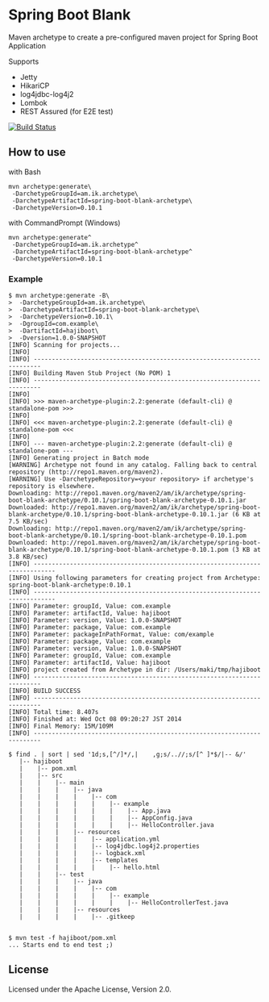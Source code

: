 # Spring Boot Blank

Maven archetype to create a pre-configured maven project for Spring Boot Application

Supports

* Jetty
* HikariCP
* log4jdbc-log4j2
* Lombok
* REST Assured (for E2E test)

[![Build Status](https://travis-ci.org/making/spring-boot-blank.svg)](https://travis-ci.org/making/spring-boot-blank)

## How to use

with Bash

    mvn archetype:generate\
     -DarchetypeGroupId=am.ik.archetype\
     -DarchetypeArtifactId=spring-boot-blank-archetype\
     -DarchetypeVersion=0.10.1

with CommandPrompt (Windows)

    mvn archetype:generate^
     -DarchetypeGroupId=am.ik.archetype^
     -DarchetypeArtifactId=spring-boot-blank-archetype^
     -DarchetypeVersion=0.10.1

### Example

```
$ mvn archetype:generate -B\
>  -DarchetypeGroupId=am.ik.archetype\
>  -DarchetypeArtifactId=spring-boot-blank-archetype\
>  -DarchetypeVersion=0.10.1\
>  -DgroupId=com.example\
>  -DartifactId=hajiboot\
>  -Dversion=1.0.0-SNAPSHOT
[INFO] Scanning for projects...
[INFO]
[INFO] ------------------------------------------------------------------------
[INFO] Building Maven Stub Project (No POM) 1
[INFO] ------------------------------------------------------------------------
[INFO]
[INFO] >>> maven-archetype-plugin:2.2:generate (default-cli) @ standalone-pom >>>
[INFO]
[INFO] <<< maven-archetype-plugin:2.2:generate (default-cli) @ standalone-pom <<<
[INFO]
[INFO] --- maven-archetype-plugin:2.2:generate (default-cli) @ standalone-pom ---
[INFO] Generating project in Batch mode
[WARNING] Archetype not found in any catalog. Falling back to central repository (http://repo1.maven.org/maven2).
[WARNING] Use -DarchetypeRepository=<your repository> if archetype's repository is elsewhere.
Downloading: http://repo1.maven.org/maven2/am/ik/archetype/spring-boot-blank-archetype/0.10.1/spring-boot-blank-archetype-0.10.1.jar
Downloaded: http://repo1.maven.org/maven2/am/ik/archetype/spring-boot-blank-archetype/0.10.1/spring-boot-blank-archetype-0.10.1.jar (6 KB at 7.5 KB/sec)
Downloading: http://repo1.maven.org/maven2/am/ik/archetype/spring-boot-blank-archetype/0.10.1/spring-boot-blank-archetype-0.10.1.pom
Downloaded: http://repo1.maven.org/maven2/am/ik/archetype/spring-boot-blank-archetype/0.10.1/spring-boot-blank-archetype-0.10.1.pom (3 KB at 3.8 KB/sec)
[INFO] ----------------------------------------------------------------------------
[INFO] Using following parameters for creating project from Archetype: spring-boot-blank-archetype:0.10.1
[INFO] ----------------------------------------------------------------------------
[INFO] Parameter: groupId, Value: com.example
[INFO] Parameter: artifactId, Value: hajiboot
[INFO] Parameter: version, Value: 1.0.0-SNAPSHOT
[INFO] Parameter: package, Value: com.example
[INFO] Parameter: packageInPathFormat, Value: com/example
[INFO] Parameter: package, Value: com.example
[INFO] Parameter: version, Value: 1.0.0-SNAPSHOT
[INFO] Parameter: groupId, Value: com.example
[INFO] Parameter: artifactId, Value: hajiboot
[INFO] project created from Archetype in dir: /Users/maki/tmp/hajiboot
[INFO] ------------------------------------------------------------------------
[INFO] BUILD SUCCESS
[INFO] ------------------------------------------------------------------------
[INFO] Total time: 8.407s
[INFO] Finished at: Wed Oct 08 09:20:27 JST 2014
[INFO] Final Memory: 15M/109M
[INFO] ------------------------------------------------------------------------

$ find . | sort | sed '1d;s,[^/]*/,|    ,g;s/..//;s/[^ ]*$/|-- &/'
   |-- hajiboot
   |    |-- pom.xml
   |    |-- src
   |    |    |-- main
   |    |    |    |-- java
   |    |    |    |    |-- com
   |    |    |    |    |    |-- example
   |    |    |    |    |    |    |-- App.java
   |    |    |    |    |    |    |-- AppConfig.java
   |    |    |    |    |    |    |-- HelloController.java
   |    |    |    |-- resources
   |    |    |    |    |-- application.yml
   |    |    |    |    |-- log4jdbc.log4j2.properties
   |    |    |    |    |-- logback.xml
   |    |    |    |    |-- templates
   |    |    |    |    |    |-- hello.html
   |    |    |-- test
   |    |    |    |-- java
   |    |    |    |    |-- com
   |    |    |    |    |    |-- example
   |    |    |    |    |    |    |-- HelloControllerTest.java
   |    |    |    |-- resources
   |    |    |    |    |-- .gitkeep


$ mvn test -f hajiboot/pom.xml
... Starts end to end test ;)
```

## License

Licensed under the Apache License, Version 2.0.
